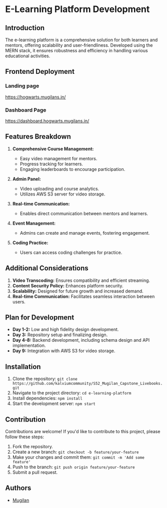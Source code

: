 # E-Learning Platform Development

## Introduction
The e-learning platform is a comprehensive solution for both learners and mentors, offering scalability and user-friendliness. Developed using the MERN stack, it ensures robustness and efficiency in handling various educational activities.

## Frontend Deployment

### Landing page 

https://hogwarts.mugilans.in/

### Dashboard Page

https://dashboard.hogwarts.mugilans.in/

## Features Breakdown
1. **Comprehensive Course Management:**
   - Easy video management for mentors.
   - Progress tracking for learners.
   - Engaging leaderboards to encourage participation.

2. **Admin Panel:**
   - Video uploading and course analytics.
   - Utilizes AWS S3 server for video storage.

3. **Real-time Communication:**
   - Enables direct communication between mentors and learners.

4. **Event Management:**
   - Admins can create and manage events, fostering engagement.

5. **Coding Practice:**
   - Users can access coding challenges for practice.

## Additional Considerations
1. **Video Transcoding:** Ensures compatibility and efficient streaming.
2. **Content Security Policy:** Enhances platform security.
3. **Scalability:** Designed for future growth and increased demand.
4. **Real-time Communication:** Facilitates seamless interaction between users.

## Plan for Development
- **Day 1-2:** Low and high fidelity design development.
- **Day 3:** Repository setup and finalizing design.
- **Day 4-8:** Backend development, including schema design and API implementation.
- **Day 9:** Integration with AWS S3 for video storage.

## Installation
1. Clone the repository: `git clone https://github.com/kalviumcommunity/S52_Mugilan_Capstone_Livebooks.git`
2. Navigate to the project directory: `cd e-learning-platform`
3. Install dependencies: `npm install`
4. Start the development server: `npm start`

## Contribution
Contributions are welcome! If you'd like to contribute to this project, please follow these steps:
1. Fork the repository.
2. Create a new branch: `git checkout -b feature/your-feature`
3. Make your changes and commit them: `git commit -m 'Add some feature'`
4. Push to the branch: `git push origin feature/your-feature`
5. Submit a pull request.

## Authors
- [Mugilan](https://github.com/mugilankani)

